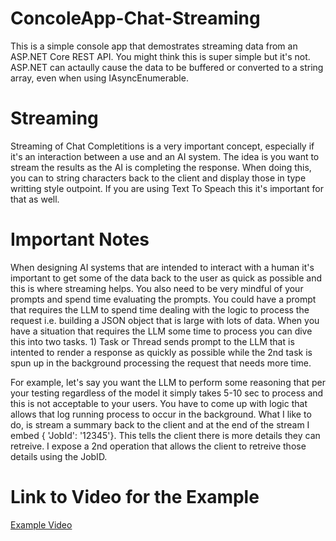 # ConcoleApp-Chat-Streaming
This is a simple console app that demostrates streaming data from an ASP.NET Core REST API.  You might think this is super simple but it's not.  ASP.NET can actaully cause the data to be buffered or converted to a string array, even when using IAsyncEnumerable.

# Streaming
Streaming of Chat Completitions is a very important concept, especially if it's an interaction between a use and an AI system.  The idea is you want to stream the results as the AI is completing the response.  When doing this, you can to string characters back to the client and display those in type writting style outpoint.  If you are using Text To Speach this it's important for that as well.

# Important Notes
When designing AI systems that are intended to interact with a human it's important to get some of the data back to the user as quick as possible and this is where streaming helps.  You also need to be very mindful of your prompts and spend time evaluating the prompts.  You could have a prompt that requires the LLM to spend time dealing with the logic to process the request i.e. building a JSON object that is large with lots of data.  When you have a situation that requires the LLM some time to process you can dive this into two tasks.  1) Task or Thread sends prompt to the LLM that is intented to render a response as quickly as possible while the 2nd task is spun up in the background processing the request that needs more time.

For example, let's say you want the LLM to perform some reasoning that per your testing regardless of the model it simply takes 5-10 sec to process and this is not acceptable to your users.  You have to come up with logic that allows that log running process to occur in the background.  What I like to do, is stream a summary back to the client and at the end of the stream I embed { 'JobId': '12345'}.  This tells the client there is more details they can retreive.  I expose a 2nd operation that allows the client to retreive those details using the JobID.

# Link to Video for the Example
[Example Video](https://www.youtube.com/watch?v=wcB8YM_g8k0)
